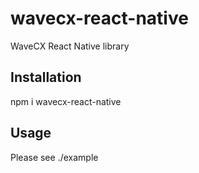 # wavecx-react-native
WaveCX React Native library

## Installation
npm i wavecx-react-native

## Usage
Please see ./example
